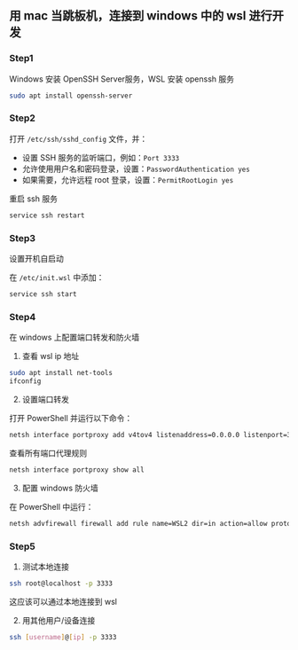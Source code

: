 ## 用 mac 当跳板机，连接到 windows 中的 wsl 进行开发

### Step1

Windows 安装 OpenSSH Server服务，WSL 安装 openssh 服务

```bash
sudo apt install openssh-server
```

### Step2

打开 `/etc/ssh/sshd_config` 文件，并：

- 设置 SSH 服务的监听端口，例如：`Port 3333`
- 允许使用用户名和密码登录，设置：`PasswordAuthentication yes`
- 如果需要，允许远程 root 登录，设置：`PermitRootLogin yes`

重启 ssh 服务

```bash
service ssh restart
```

### Step3

设置开机自启动

在 `/etc/init.wsl` 中添加：

```bash
service ssh start
```

### Step4

在 windows 上配置端口转发和防火墙

1. 查看 wsl ip 地址

```bash
sudo apt install net-tools
ifconfig
```

2. 设置端口转发

打开 PowerShell 并运行以下命令：

```bash
netsh interface portproxy add v4tov4 listenaddress=0.0.0.0 listenport=3333 connectaddress=[wsl IP address] connectport=3333
```

查看所有端口代理规则

```bash
netsh interface portproxy show all
```

3. 配置 windows 防火墙

在 PowerShell 中运行：

```bash
netsh advfirewall firewall add rule name=WSL2 dir=in action=allow protocol=TCP localport=3333
```

### Step5

1. 测试本地连接

```bash
ssh root@localhost -p 3333
```

这应该可以通过本地连接到 wsl

2. 用其他用户/设备连接

```bash
ssh [username]@[ip] -p 3333

